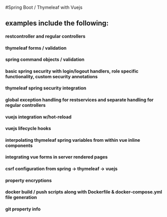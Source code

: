 #Spring Boot / Thymeleaf with Vuejs
## examples include the following:
#### restcontroller and regular controllers
#### thymeleaf forms / validation
#### spring command objects / validation
#### basic spring security with login/logout handlers, role specific functionality, custom security annotations
#### thymeleaf spring security integration
#### global exception handling for restservices and separate handling for regular controllers
#### vuejs integration w/hot-reload
#### vuejs lifecycle hooks
#### interpolating thymeleaf spring variables from within vue inline components
#### integrating vue forms in server rendered pages
#### csrf configuration from spring -> thymeleaf -> vuejs 
#### property encryptions
#### docker build / push scripts along with Dockerfile & docker-compose.yml file generation
#### git property info